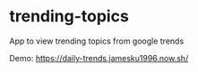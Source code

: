 # trending-topics
App to view trending topics from google trends

Demo: https://daily-trends.jamesku1996.now.sh/
